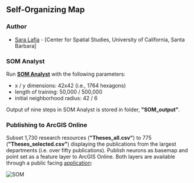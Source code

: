## Self-Organizing Map
### Author
- [Sara Lafia](http://www.geog.ucsb.edu/~lafia/) - [Center for Spatial Studies, University of California, Santa Barbara]

### SOM Analyst
Run [**SOM Analyst**](<http://code.google.com/p/somanalyst>) with the following parameters:

* x / y dimensions: 42x42 (i.e., 1764 hexagons)
* length of training: 50,000 / 500,000
* initial neighborhood radius: 42 / 6

Output of nine steps in SOM Analyst is stored in folder, **"SOM_output"**.

### Publishing to ArcGIS Online
Subset 1,730 research resources (**"Theses_all.csv"**) to 775 (**"Theses_selected.csv"**) displaying the publications from the largest departments (i.e. over fifty publications). Publish neurons as basemap and point set as a feature layer to ArcGIS Online. Both layers are available through a public facing [application](<http://arcg.is/rmuKf>):

![SOM](https://drive.google.com/uc?export=view&id=1XG_mXX9BFRnT944srSeYzFj_A28REvxF)
